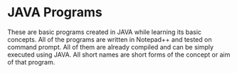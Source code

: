 # JAVA Programs
These are basic programs created in JAVA while learning its basic concepts.
All of the programs are written in Notepad++ and tested on command prompt.
All of them are already compiled and can be simply executed using JAVA.
All short names are short forms of the concept or aim of that program.
